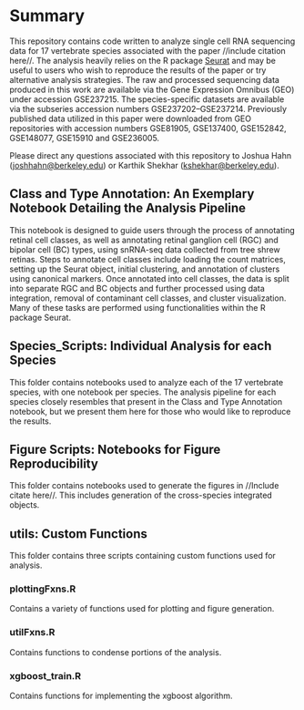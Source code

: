 # Summary
This repository contains code written to analyze single cell RNA sequencing data for 17 vertebrate species associated with the paper //include citation here//. The analysis heavily relies on the R package [Seurat](https://github.com/satijalab/seurat) and may be useful to users who wish to reproduce the results of the paper or try alternative analysis strategies. The raw and processed sequencing data produced in this work are available via the Gene Expression Omnibus (GEO) under accession GSE237215. The species-specific datasets are available via the subseries accession numbers GSE237202–GSE237214. Previously published data utilized in this paper were downloaded from GEO repositories with accession numbers GSE81905, GSE137400, GSE152842, GSE148077, GSE15910 and GSE236005.

Please direct any questions associated with this repository to Joshua Hahn ([joshhahn@berkeley.edu](mailto:joshhahn@berkeley.edu)) or Karthik Shekhar ([kshekhar@berkeley.edu](mailto:kshekhar@berkeley.edu)). 

## Class and Type Annotation: An Exemplary Notebook Detailing the Analysis Pipeline
This notebook is designed to guide users through the process of annotating retinal cell classes, as well as annotating retinal ganglion cell (RGC) and bipolar cell (BC) types, using snRNA-seq data collected from tree shrew retinas. Steps to annotate cell classes include loading the count matrices, setting up the Seurat object, initial clustering, and annotation of clusters using canonical markers. Once annotated into cell classes, the data is split into separate RGC and BC objects and further processed using data integration, removal of contaminant cell classes, and cluster visualization. Many of these tasks are performed using functionalities within the R package Seurat.

## Species_Scripts: Individual Analysis for each Species
This folder contains notebooks used to analyze each of the 17 vertebrate species, with one notebook per species. The analysis pipeline for each species closely resembles that present in the Class and Type Annotation notebook, but we present them here for those who would like to reproduce the results.  

## Figure Scripts: Notebooks for Figure Reproducibility
This folder contains notebooks used to generate the figures in //Include citate here//. This includes generation of the cross-species integrated objects.

## utils: Custom Functions
This folder contains three scripts containing custom functions used for analysis.

### plottingFxns.R
Contains a variety of functions used for plotting and figure generation.
### utilFxns.R
Contains functions to condense portions of the analysis.
### xgboost_train.R
Contains functions for implementing the xgboost algorithm.


